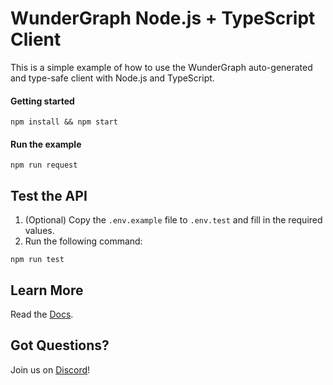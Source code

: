 # WunderGraph Node.js + TypeScript Client

This is a simple example of how to use the WunderGraph auto-generated and type-safe client with Node.js and TypeScript.

#### Getting started

```shell
npm install && npm start
```

#### Run the example

```shell
npm run request
```

## Test the API

1. (Optional) Copy the `.env.example` file to `.env.test` and fill in the required values.
2. Run the following command:

```shell
npm run test
```

## Learn More

Read the [Docs](https://wundergraph.com/docs).

## Got Questions?

Join us on [Discord](https://wundergraph.com/discord)!
